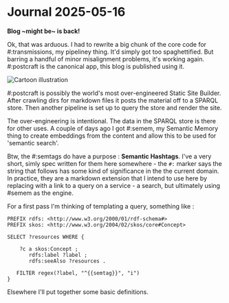 # Journal 2025-05-16

**Blog ~might be~ is back!**

Ok, that was arduous. I had to rewrite a big chunk of the core code for #:transmissions, my pipeliney thing. It'd simply got too spaghettified. But barring a handful of minor misalignment problems, it's working again. #:postcraft is the canonical app, this blog is published using it.

![Cartoon illustration](media/images/2025-05/blog-back.jpeg)

#:postcraft is possibly the world's most over-engineered Static Site Builder. After crawling dirs for markdown files it posts the material off to a SPARQL store. Then another pipeline is set up to query the store and render the site.

The over-engineering is intentional. The data in the SPARQL store is there for other uses. A couple of days ago I got #:semem, my Semantic Memory thing to create embeddings from the content and allow this to be used for 'semantic search'.

Btw, the #:semtags do have a purpose : **Semantic Hashtags**. I've a very short, simly spec written for them here somewhere - the `#:` marker says the string that follows has some kind of significance in the the current domain. In practice, they are a markdown extension that I intend to use here by replacing with a link to a query on a service - a search, but ultimately using #semem as the engine.

For a first pass I'm thinking of templating a query, something like :

```sparql
PREFIX rdfs: <http://www.w3.org/2000/01/rdf-schema#>
PREFIX skos: <http://www.w3.org/2004/02/skos/core#Concept>

SELECT ?resources WHERE {

    ?c a skos:Concept ;
       rdfs:label ?label ;
       rdfs:seeAlso ?resources .

   FILTER regex(?label, "^{{semtag}}", "i")
}
```

Elsewhere I'll put together some basic definitions.
